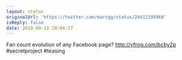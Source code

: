 ```yaml
---
layout: status
originalUrl: 'https://twitter.com/marcgg/status/24411195968'
isReply: false
date: 2010-09-13 20:04:17
---
```


Fan count evolution of any Facebook page?  http://yfrog.com/bcby2p  #secretproject #teasing
